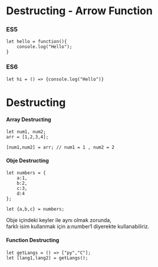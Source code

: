 # Destructing - Arrow Function

### ES5 
```
let hello = function(){
    console.log("Hello");
}
```
### ES6
```
let hi = () => {console.log("Hello")}
```

# Destructing 

#### Array Destructing
```
let num1, num2;   
arr = [1,2,3,4];

[num1,num2] = arr; // num1 = 1 , num2 = 2
```
#### Obje Destructing
```
let numbers = {
    a:1,
    b:2,
    c:3,
    d:4
};

let {a,b,c} = numbers;  
```
Obje içindeki keyler ile aynı olmak zorunda, <br>
farklı isim kullanmak için a:number1 diyerekte kullanabiliriz.

#### Function Destructing

```
let getLangs = () => ["py","C"];
let [lang1,lang2] = getLangs();
```